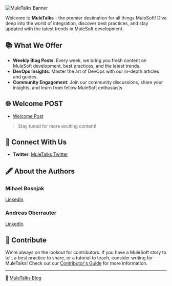 ![MuleTalks Banner](https://muletalks.dev/wp-content/uploads/2023/08/White-Minimalist-Business-Logo.png)

Welcome to **MuleTalks** - the premier destination for all things MuleSoft! Dive deep into the world of integration, discover best practices, and stay updated with the latest trends in MuleSoft development.

## 📚 What We Offer

- **Weekly Blog Posts**: Every week, we bring you fresh content on MuleSoft development, best practices, and the latest trends.
- **DevOps Insights**: Master the art of DevOps with our in-depth articles and guides.
- **Community Engagement**: Join our community discussions, share your insights, and learn from fellow MuleSoft enthusiasts.

## 🌐 Welcome POST
- [Welcome Post](https://muletalks.dev/2023/08/10/welcome-to-muletalks/)

> Stay tuned for more exciting content!

## 🤝 Connect With Us

- **Twitter**: [MuleTalks Twitter](https://twitter.com/muletalks)

## 🖋 About the Authors

### Mihael Bosnjak
[LinkedIn](https://www.linkedin.com/in/mihaelbos/).

### Andreas Oberrauter
[LinkedIn](https://www.linkedin.com/in/andreasoberrauter/).


## 🤖 Contribute

We're always on the lookout for contributors. If you have a MuleSoft story to tell, a best practice to share, or a tutorial to teach, consider writing for MuleTalks! Check out our [Contributor's Guide](https://github.com/muletalks/public-assets/blob/master/CONTRIBUTING.md) for more information.

---

🔗 [MuleTalks Blog](https://muletalks.dev/)

